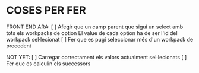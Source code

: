 COSES PER FER
============

FRONT END ARA:
[ ] Afegir que un camp parent que sigui un select amb tots els workpacks de option
    El value de cada option ha de ser l'id del workpack sel·lecionat
[ ] Fer que es pugi seleccionar més d'un workpack de precedent

NOT YET:
[ ] Carregar correctament els valors actualment sel·lecionats
[ ] Fer que es calculin els successors

